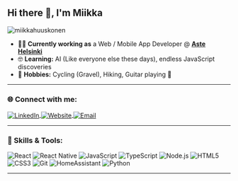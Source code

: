 
## Hi there 👋, I'm Miikka

<p align="left">
  <img src="https://komarev.com/ghpvc/?username=miikkahuuskonen&label=Profile%20Views&color=0e75b6&style=flat" alt="miikkahuuskonen" />
</p>

- 👨‍💻 **Currently working as** a Web / Mobile App Developer @ <a href="https://astehelsinki.fi/" target="_blank"><b>Aste Helsinki</b></a>  
- 🤓 **Learning:** AI (Like everyone else these days), endless JavaScript discoveries  
- 🚴 **Hobbies:** Cycling (Gravel), Hiking, Guitar playing 🎸

---

<h3 align="left">🌐 Connect with me:</h3>
<p align="left">
  <a href="https://www.linkedin.com/in/miikka-huuskonen/" target="_blank">
    <img align="center" src="https://img.shields.io/badge/-LinkedIn-%230077B5.svg?style=for-the-badge&logo=linkedin&logoColor=white" alt="LinkedIn">
  </a>
 <a href="https://www.miikkahuuskonen.com" target="_blank">
    <img align="center" src="https://img.shields.io/badge/-Website-4A90E2?style=for-the-badge&logo=google-chrome&logoColor=white" alt="Website">
</a>

  <a href="mailto:miikka.huuskonen@gmail.com" target="_blank">
    <img align="center" src="https://img.shields.io/badge/-Email-%23333?style=for-the-badge&logo=gmail&logoColor=white" alt="Email">
  </a>
</p>

---

<h3 align="left">🚀 Skills & Tools:</h3>

<p align="left">
  <img src="https://img.shields.io/badge/React-61DAFB?style=for-the-badge&logo=react&logoColor=black" alt="React"/>
  <img src="https://img.shields.io/badge/React_Native-61DAFB?style=for-the-badge&logo=react&logoColor=black" alt="React Native"/>
  <img src="https://img.shields.io/badge/JavaScript-F7DF1E?style=for-the-badge&logo=javascript&logoColor=black" alt="JavaScript"/>
  <img src="https://img.shields.io/badge/TypeScript-3178C6?style=for-the-badge&logo=typescript&logoColor=white" alt="TypeScript"/>
  <img src="https://img.shields.io/badge/Node.js-339933?style=for-the-badge&logo=nodedotjs&logoColor=white" alt="Node.js"/>
  <img src="https://img.shields.io/badge/HTML5-E34F26?style=for-the-badge&logo=html5&logoColor=white" alt="HTML5"/>
  <img src="https://img.shields.io/badge/CSS3-1572B6?style=for-the-badge&logo=css3&logoColor=white" alt="CSS3"/>
  <img src="https://img.shields.io/badge/Git-F05032?style=for-the-badge&logo=git&logoColor=white" alt="Git"/>
  <img src="https://img.shields.io/badge/HomeAssistant-41BDF5?style=for-the-badge&logo=home-assistant&logoColor=white" alt="HomeAssistant"/>
  <img src="https://img.shields.io/badge/Python-3776AB?style=for-the-badge&logo=python&logoColor=white" alt="Python"/>
</p>

---

<!-- Footer -->

